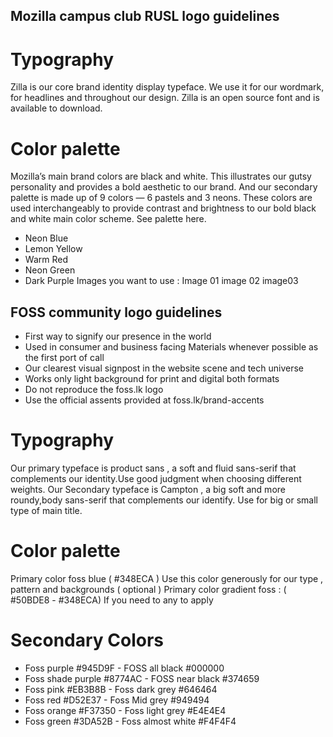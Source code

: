 ## Mozilla campus club RUSL logo guidelines

# Typography
Zilla is our core brand identity display typeface. We use it for our wordmark, for headlines and throughout our design. Zilla is an open source font and is available to download.

# Color palette
Mozilla’s main brand colors are black and white. This illustrates our gutsy personality and provides a bold aesthetic to our brand. And our secondary palette is made up of 9 colors — 6 pastels and 3 neons. These colors are used interchangeably to provide contrast and brightness to our bold black and white main color scheme. See palette here.

- Neon Blue
- Lemon Yellow
- Warm Red
- Neon Green
- Dark Purple
Images you want to use :  Image 01  image 02  image03

## FOSS community logo guidelines

- First way to signify our presence in the world
- Used in consumer and business facing Materials whenever possible as the first port of call
- Our clearest visual signpost in the website scene and tech universe
- Works only light background for print and digital both formats
- Do not reproduce the foss.lk logo
- Use the official assents provided at foss.lk/brand-accents

# Typography
Our primary typeface is product sans , a soft and fluid sans-serif that complements our identity.Use good judgment when choosing different weights.
Our Secondary typeface is Campton , a big soft and more roundy,body sans-serif that complements our identify. Use for big or small type of main title.
            
# Color palette
Primary color foss blue ( #348ECA )
Use this color generously for our type , pattern and backgrounds ( optional )
Primary color gradient foss : ( #50BDE8 - #348ECA)
If you need to any to apply

# Secondary Colors 

- Foss purple #945D9F                           - FOSS all black #000000
- Foss shade purple #8774AC                     - FOSS near black #374659
- Foss pink #EB3B8B                             - Foss dark grey #646464
- Foss red #D52E37                              - Foss Mid grey #949494
- Foss orange #F37350                           - Foss light grey #E4E4E4
- Foss green #3DA52B                            - Foss almost white #F4F4F4
